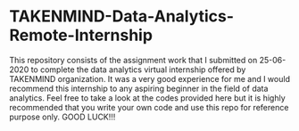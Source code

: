 # TAKENMIND-Data-Analytics-Remote-Internship
This repository consists of the assignment work that I submitted on 25-06-2020 to complete the data analytics virtual internship offered by TAKENMIND organization. It was a very good experience for me and I would recommend this internship to any aspiring beginner in the field of data analytics. Feel free to take a look at the codes provided here but it is highly recommended that you write your own code and use this repo for reference purpose only. GOOD LUCK!!!

